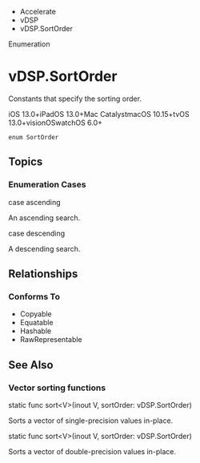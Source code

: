 

- Accelerate
- vDSP
-  vDSP.SortOrder 

Enumeration

# vDSP.SortOrder

Constants that specify the sorting order.

iOS 13.0+iPadOS 13.0+Mac CatalystmacOS 10.15+tvOS 13.0+visionOSwatchOS 6.0+

``` source
enum SortOrder
```

## Topics

### Enumeration Cases

case ascending

An ascending search.

case descending

A descending search.

## Relationships

### Conforms To

- Copyable
- Equatable
- Hashable
- RawRepresentable

## See Also

### Vector sorting functions

static func sort&lt;V>(inout V, sortOrder: vDSP.SortOrder)

Sorts a vector of single-precision values in-place.

static func sort&lt;V>(inout V, sortOrder: vDSP.SortOrder)

Sorts a vector of double-precision values in-place.


